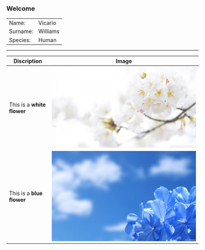 [whiteFlower]: images/flowers/white/52506114.jpg
[blueFlower]: images/flowers/blue/blue-flowers-available-in-december-14-free-wallpaper.jpg

### Welcome

|          |          |
|----------|----------|
| Name:    | Vicario  |
| Surname: | Williams |
| Species: | Human    |

***

|        Discription         |            Image           |
|----------------------------|----------------------------|
| This is a **white flower** | ![alt flower][whiteFlower] |
| This is a **blue flower**  | ![alt flower][blueFlower]  |
